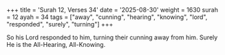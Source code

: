 +++
title = 'Surah 12, Verses 34'
date = '2025-08-30'
weight = 1630
surah = 12
ayah = 34
tags = ["away", "cunning", "hearing", "knowing", "lord", "responded", "surely", "turning"]
+++

So his Lord responded to him, turning their cunning away from him. Surely He is the All-Hearing, All-Knowing.